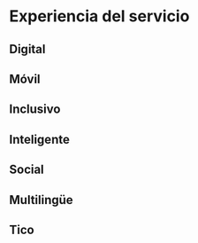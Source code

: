 # Experiencia del servicio

## Digital

## Móvil

## Inclusivo

## Inteligente

## Social

## Multilingüe

## Tico

